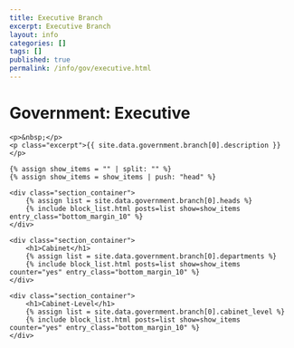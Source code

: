 ```yaml
---
title: Executive Branch
excerpt: Executive Branch
layout: info
categories: []
tags: []
published: true
permalink: /info/gov/executive.html
---
```


<div class="section_container_wrapper section_container_wrapper_border">
    <h1>Government: Executive</h1>
    
    <p>&nbsp;</p>
    <p class="excerpt">{{ site.data.government.branch[0].description }}</p>

    {% assign show_items = "" | split: "" %}
    {% assign show_items = show_items | push: "head" %}
    
    <div class="section_container">
        {% assign list = site.data.government.branch[0].heads %}
        {% include block_list.html posts=list show=show_items entry_class="bottom_margin_10" %}
    </div>
    
    <div class="section_container">
        <h1>Cabinet</h1>
        {% assign list = site.data.government.branch[0].departments %}
        {% include block_list.html posts=list show=show_items counter="yes" entry_class="bottom_margin_10" %}
    </div>
    
    <div class="section_container">
        <h1>Cabinet-Level</h1>
        {% assign list = site.data.government.branch[0].cabinet_level %}
        {% include block_list.html posts=list show=show_items counter="yes" entry_class="bottom_margin_10" %}
    </div>
</div>

